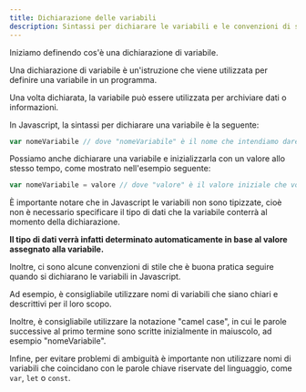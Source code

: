 ```yaml
---
title: Dichiarazione delle variabili
description: Sintassi per dichiarare le variabili e le convenzioni di stile
---
```


Iniziamo definendo cos'è una dichiarazione di variabile.

Una dichiarazione di variabile è un'istruzione che viene utilizzata per definire una variabile in un programma.

Una volta dichiarata, la variabile può essere utilizzata per archiviare dati o informazioni.

In Javascript, la sintassi per dichiarare una variabile è la seguente:

```js
var nomeVariabile // dove "nomeVariabile" è il nome che intendiamo dare alla variabile.
```

Possiamo anche dichiarare una variabile e inizializzarla con un valore allo stesso tempo, come mostrato nell'esempio seguente:

```js
var nomeVariabile = valore // dove "valore" è il valore iniziale che vogliamo assegnare alla variabile.
```

È importante notare che in Javascript le variabili non sono tipizzate, cioè non è necessario specificare il tipo di dati che la variabile conterrà al momento della dichiarazione.

**Il tipo di dati verrà infatti determinato automaticamente in base al valore assegnato alla variabile.**

Inoltre, ci sono alcune convenzioni di stile che è buona pratica seguire quando si dichiarano le variabili in Javascript.

Ad esempio, è consigliabile utilizzare nomi di variabili che siano chiari e descrittivi per il loro scopo.

Inoltre, è consigliabile utilizzare la notazione "camel case", in cui le parole successive al primo termine sono scritte inizialmente in maiuscolo, ad esempio "nomeVariabile".

Infine, per evitare problemi di ambiguità è importante non utilizzare nomi di variabili che coincidano con le parole chiave riservate del linguaggio, come `var`, `let` o `const`.
